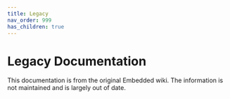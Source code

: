 ```yaml
---
title: Legacy
nav_order: 999
has_children: true
---
```


# Legacy Documentation

This documentation is from the original Embedded wiki. The information is not maintained and is largely out of date. 